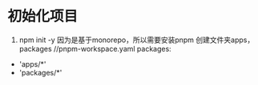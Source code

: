 <!--
 * @Author: sdp-maker 19179977082@163.com
 * @Date: 2025-10-21 17:13:34
 * @LastEditors: sdp-maker 19179977082@163.com
 * @LastEditTime: 2025-10-21 17:13:42
 * @FilePath: \LowCode\init.md
 * @Description: 这是默认设置,请设置`customMade`, 打开koroFileHeader查看配置 进行设置: https://github.com/OBKoro1/koro1FileHeader/wiki/%E9%85%8D%E7%BD%AE   
-->
# 初始化项目
1. npm init -y
因为是基于monorepo，所以需要安装pnpm
创建文件夹apps， packages
//pnpm-workspace.yaml
packages:
  - 'apps/*'
  - 'packages/*'
